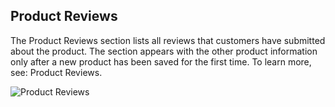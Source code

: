 Product Reviews
--

The Product Reviews section lists all reviews that customers have submitted about the product. The section appears with the other product information only after a new product has been saved for the first time. To learn more, see: Product Reviews.

![Product Reviews](https://docs.magento.com/m2/ce/user_guide/Resources/Images/product-reviews-grid-empty_thumb_0_0.png)